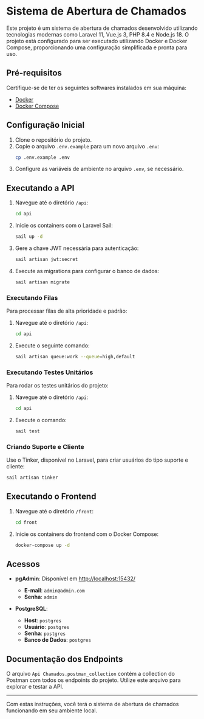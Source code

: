 # Sistema de Abertura de Chamados

Este projeto é um sistema de abertura de chamados desenvolvido utilizando tecnologias modernas como Laravel 11, Vue.js 3, PHP 8.4 e Node.js 18. O projeto está configurado para ser executado utilizando Docker e Docker Compose, proporcionando uma configuração simplificada e pronta para uso.

## Pré-requisitos

Certifique-se de ter os seguintes softwares instalados em sua máquina:

- [Docker](https://www.docker.com/)
- [Docker Compose](https://docs.docker.com/compose/)

## Configuração Inicial

1. Clone o repositório do projeto.
2. Copie o arquivo `.env.example` para um novo arquivo `.env`:
   ```bash
   cp .env.example .env
   ```
3. Configure as variáveis de ambiente no arquivo `.env`, se necessário.

## Executando a API

1. Navegue até o diretório `/api`:
   ```bash
   cd api
   ```
2. Inicie os containers com o Laravel Sail:
   ```bash
   sail up -d
   ```
3. Gere a chave JWT necessária para autenticação:
   ```bash
   sail artisan jwt:secret
   ```
4. Execute as migrations para configurar o banco de dados:
   ```bash
   sail artisan migrate
   ```

### Executando Filas

Para processar filas de alta prioridade e padrão:

1. Navegue até o diretório `/api`:
   ```bash
   cd api
   ```
2. Execute o seguinte comando:
   ```bash
   sail artisan queue:work --queue=high,default
   ```

### Executando Testes Unitários

Para rodar os testes unitários do projeto:

1. Navegue até o diretório `/api`:
   ```bash
   cd api
   ```
2. Execute o comando:
   ```bash
   sail test
   ```

### Criando Suporte e Cliente

Use o Tinker, disponível no Laravel, para criar usuários do tipo suporte e cliente:
```bash
sail artisan tinker
```

## Executando o Frontend

1. Navegue até o diretório `/front`:
   ```bash
   cd front
   ```
2. Inicie os containers do frontend com o Docker Compose:
   ```bash
   docker-compose up -d
   ```

## Acessos

- **pgAdmin**: Disponível em [http://localhost:15432/](http://localhost:15432/)
  - **E-mail**: `admin@admin.com`
  - **Senha**: `admin`

- **PostgreSQL**:
  - **Host**: `postgres`
  - **Usuário**: `postgres`
  - **Senha**: `postgres`
  - **Banco de Dados**: `postgres`

## Documentação dos Endpoints

O arquivo `Api Chamados.postman_collection` contém a collection do Postman com todos os endpoints do projeto. Utilize este arquivo para explorar e testar a API.

---

Com estas instruções, você terá o sistema de abertura de chamados funcionando em seu ambiente local.